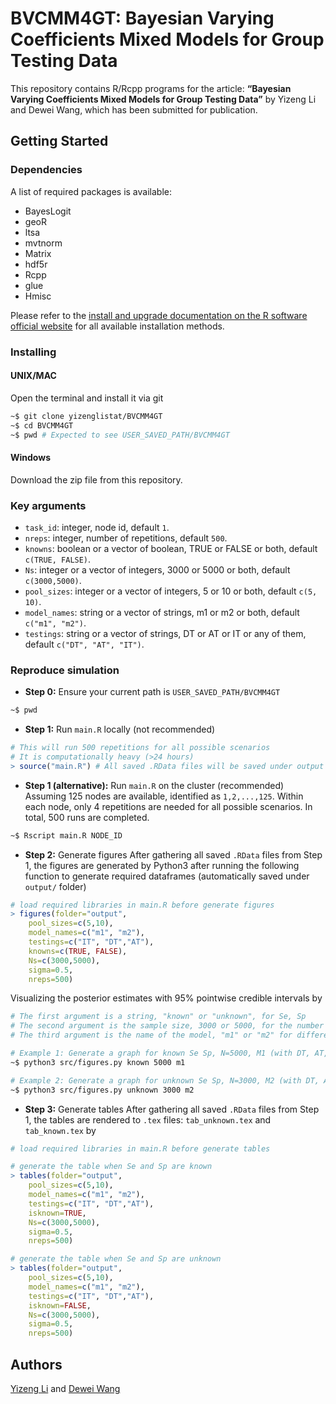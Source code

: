 # BVCMM4GT: Bayesian Varying Coefficients Mixed Models for Group Testing Data

This repository contains R/Rcpp programs for the article: **“Bayesian Varying Coefficients Mixed Models for Group Testing Data”** by Yizeng Li and Dewei Wang, which has been submitted for publication. 

## Getting Started

### Dependencies
A list of required packages is available:
- BayesLogit
- geoR
- ltsa
- mvtnorm
- Matrix
- hdf5r
- Rcpp
- glue
- Hmisc

Please refer to the [install and upgrade documentation on the R software official website](https://www.r-project.org/) for all available installation methods.

### Installing

#### UNIX/MAC
Open the terminal and install it via git
```sh
~$ git clone yizenglistat/BVCMM4GT
~$ cd BVCMM4GT
~$ pwd # Expected to see USER_SAVED_PATH/BVCMM4GT
```

#### Windows
Download the zip file from this repository.


### Key arguments
- `task_id`: integer, node id, default `1`.
- `nreps`: integer, number of repetitions, default `500`.
- `knowns`: boolean or a vector of boolean, TRUE or FALSE or both, default `c(TRUE, FALSE)`. 
- `Ns`: integer or a vector of integers, 3000 or 5000 or both, default `c(3000,5000)`.
- `pool_sizes`: integer or a vector of integers, 5 or 10 or both, default `c(5, 10)`.
- `model_names`: string or a vector of strings, m1 or m2 or both, default `c("m1", "m2")`.
- `testings`: string or a vector of strings, DT or AT or IT or any of them, default `c("DT", "AT", "IT")`.
  
### Reproduce simulation

- **Step 0:** Ensure your current path is `USER_SAVED_PATH/BVCMM4GT`
```sh
~$ pwd
```

- **Step 1:** Run `main.R` locally (not recommended)
```r
# This will run 500 repetitions for all possible scenarios
# It is computationally heavy (>24 hours)
> source("main.R") # All saved .RData files will be saved under output folders
```

- **Step 1 (alternative):** Run `main.R` on the cluster (recommended)
Assuming 125 nodes are available, identified as `1,2,...,125`. Within each node, only 4 repetitions are needed for all possible scenarios. In total, 500 runs are completed.
```sh
~$ Rscript main.R NODE_ID
``` 

- **Step 2:** Generate figures
After gathering all saved `.RData` files from Step 1, the figures are generated by Python3 after running the following function to generate required dataframes (automatically saved under `output/` folder)
```r
# load required libraries in main.R before generate figures
> figures(folder="output", 
	pool_sizes=c(5,10), 
	model_names=c("m1", "m2"),
	testings=c("IT", "DT","AT"),
	knowns=c(TRUE, FALSE), 
	Ns=c(3000,5000),
	sigma=0.5,
	nreps=500)
```
Visualizing the posterior estimates with 95% pointwise credible intervals by
```sh
# The first argument is a string, "known" or "unknown", for Se, Sp
# The second argument is the sample size, 3000 or 5000, for the number of individuals
# The third argument is the name of the model, "m1" or "m2" for different sets of functions in simulations

# Example 1: Generate a graph for known Se Sp, N=5000, M1 (with DT, AT, or IT and cj=5 or 10) 
~$ python3 src/figures.py known 5000 m1

# Example 2: Generate a graph for unknown Se Sp, N=3000, M2 (with DT, AT, or IT and cj=5 or 10) 
~$ python3 src/figures.py unknown 3000 m2
```

- **Step 3:** Generate tables
After gathering all saved `.RData` files from Step 1, the tables are rendered to `.tex` files: `tab_unknown.tex` and `tab_known.tex` by
```r
# load required libraries in main.R before generate tables

# generate the table when Se and Sp are known
> tables(folder="output", 
	pool_sizes=c(5,10), 
	model_names=c("m1", "m2"),
	testings=c("IT", "DT","AT"),
	isknown=TRUE,
	Ns=c(3000,5000),
	sigma=0.5,
	nreps=500)

# generate the table when Se and Sp are unknown
> tables(folder="output",
	pool_sizes=c(5,10),
	model_names=c("m1", "m2"),
	testings=c("IT", "DT","AT"),
	isknown=FALSE,
	Ns=c(3000,5000),
	sigma=0.5,
	nreps=500)
```

## Authors

[Yizeng Li](https://yizengli.com) and [Dewei Wang](https://sites.google.com/view/deweiwang)
